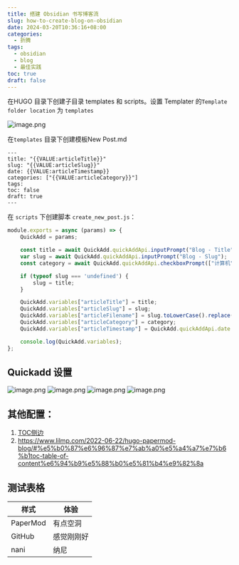 ```yaml
---
title: 搭建 Obsidian 书写博客流
slug: how-to-create-blog-on-obsidian
date: 2024-03-20T10:36:16+08:00
categories:
  - 折腾
tags:
  - obsidian
  - blog
  - 最佳实践
toc: true
draft: false
---
```

在HUGO 目录下创建子目录 templates 和 scripts。设置 Templater 的`Template folder location` 为 `templates`

![image.png](https://pic.wtuchuan.com/tuchuang/2024/03/e9fbcfbc9fed4cd1b60ede62476d2b1e.png)

在`templates` 目录下创建模板New Post.md


```
---
title: "{{VALUE:articleTitle}}"
slug: "{{VALUE:articleSlug}}"
date: {{VALUE:articleTimestamp}}
categories: ["{{VALUE:articleCategory}}"]
tags:
toc: false
draft: true
---
```

在 `scripts` 下创建脚本 `create_new_post.js`：

```js
module.exports = async (params) => {
    QuickAdd = params;

    const title = await QuickAdd.quickAddApi.inputPrompt("Blog - Title");
    var slug = await QuickAdd.quickAddApi.inputPrompt("Blog - Slug");
    const category = await QuickAdd.quickAddApi.checkboxPrompt(["计算机", "青梅煮酒", "行见"], ["计算机"]);

    if (typeof slug === 'undefined') {
        slug = title;
    }

    QuickAdd.variables["articleTitle"] = title;
    QuickAdd.variables["articleSlug"] = slug;
    QuickAdd.variables["articleFilename"] = slug.toLowerCase().replace(/[^A-Za-z0-9\s]/g, '').replace(/\s+/g, '-');
    QuickAdd.variables["articleCategory"] = category;
    QuickAdd.variables["articleTimestamp"] = QuickAdd.quickAddApi.date.now('YYYY-MM-DDTHH:mm:ssZ');

    console.log(QuickAdd.variables);
};
```

## Quickadd 设置

![image.png](https://pic.wtuchuan.com/tuchuang/2024/03/5310a2c1d3b5060b8df4448182c7543a.png)
![image.png](https://pic.wtuchuan.com/tuchuang/2024/03/f62477314b1cc057ef8591db026c305a.png)
![image.png](https://pic.wtuchuan.com/tuchuang/2024/03/508d890725557b553fdcf96bcf4a20e5.png)
![image.png](https://pic.wtuchuan.com/tuchuang/2024/03/54b3df98111ae3ec5d6884100bd00771.png)


## 其他配置：
1. [TOC侧边](https://www.sulvblog.cn/posts/blog/hugo_toc_side/)
2. https://www.lilmp.com/2022-06-22/hugo-papermod-blog/#%e5%b0%87%e6%96%87%e7%ab%a0%e5%a4%a7%e7%b6%b1toc-table-of-content%e6%94%b9%e5%88%b0%e5%81%b4%e9%82%8a


## 测试表格
|样式|体验|
|---|---|
|PaperMod|有点空洞|
|GitHub|感觉刚刚好|
|nani|纳尼|
